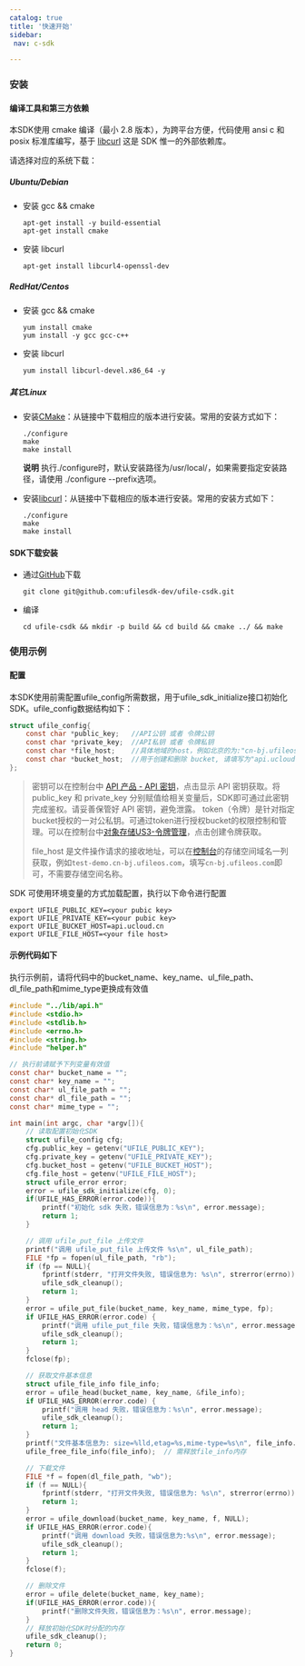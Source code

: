```yaml
---
catalog: true 
title: '快速开始'
sidebar:
 nav: c-sdk

---
```


### 安装

#### 编译工具和第三方依赖

本SDK使用 cmake 编译（最小 2.8 版本），为跨平台方便，代码使用 ansi c 和 posix 标准库编写，基于 [libcurl](https://curl.haxx.se/) 这是 SDK 惟一的外部依赖库。

请选择对应的系统下载：

##### Ubuntu/Debian

* 安装 gcc && cmake

  ```shell
  apt-get install -y build-essential
  apt-get install cmake
  ```

* 安装 libcurl

  ```shell
  apt-get install libcurl4-openssl-dev
  ```

##### RedHat/Centos

* 安装 gcc && cmake

  ```shell
  yum install cmake 
  yum install -y gcc gcc-c++
  ```

* 安装 libcurl

  ```shell
  yum install libcurl-devel.x86_64 -y
  ```

##### 其它Linux

- 安装[CMake](https://cmake.org/download/?spm=a2c4g.11186623.2.14.44e941caIsHOx9)：从链接中下载相应的版本进行安装。常用的安装方式如下：

  ```shell
  ./configure
  make
  make install                                    
  ```

  **说明** 执行./configure时，默认安装路径为/usr/local/，如果需要指定安装路径，请使用 ./configure --prefix选项。

- 安装[libcurl](https://curl.haxx.se/download.html?spm=a2c4g.11186623.2.15.44e941caS0PuwQ)：从链接中下载相应的版本进行安装。常用的安装方式如下：

  ```shell
  ./configure
  make
  make install
  ```

#### SDK下载安装

- 通过[GitHub](https://github.com/ufilesdk-dev/ufile-csdk)下载

  ```shell
  git clone git@github.com:ufilesdk-dev/ufile-csdk.git
  ```

* 编译

  ```shell
  cd ufile-csdk && mkdir -p build && cd build && cmake ../ && make
  ```


### 使用示例

#### 配置

本SDK使用前需配置ufile_config所需数据，用于ufile_sdk_initialize接口初始化 SDK。ufile_config数据结构如下：

```c
struct ufile_config{
    const char *public_key;   //API公钥 或者 令牌公钥
    const char *private_key;  //API私钥 或者 令牌私钥
    const char *file_host;    //具体地域的host，例如北京的为:"cn-bj.ufileos.com"
    const char *bucket_host;  //用于创建和删除 bucket, 请填写为"api.ucloud.cn"
};
```

> 密钥可以在控制台中 [API 产品 - API 密钥](https://console.ucloud.cn/uapi/apikey)，点击显示 API 密钥获取。将 public_key 和 private_key 分别赋值给相关变量后，SDK即可通过此密钥完成鉴权。请妥善保管好 API 密钥，避免泄露。 token（令牌）是针对指定bucket授权的一对公私钥。可通过token进行授权bucket的权限控制和管理。可以在控制台中[对象存储US3-令牌管理](https://console.ucloud.cn/ufile/token)，点击创建令牌获取。
>
> file_host 是文件操作请求的接收地址，可以在[控制台](https://console.ucloud.cn/ufile/ufile)的存储空间域名一列获取，例如`test-demo.cn-bj.ufileos.com`，填写`cn-bj.ufileos.com`即可，不需要存储空间名称。

SDK 可使用环境变量的方式加载配置，执行以下命令进行配置

```shell
export UFILE_PUBLIC_KEY=<your pubic key>
export UFILE_PRIVATE_KEY=<your pubic key>
export UFILE_BUCKET_HOST=api.ucloud.cn 
export UFILE_FILE_HOST=<your file host> 
```

#### 示例代码如下

执行示例前，请将代码中的bucket_name、key_name、ul_file_path、dl_file_path和mime_type更换成有效值

<div class="copyable" markdown="1">

```c
#include "../lib/api.h"
#include <stdio.h>
#include <stdlib.h>
#include <errno.h>
#include <string.h>
#include "helper.h"

// 执行前请赋予下列变量有效值
const char* bucket_name = "";
const char* key_name = "";
const char* ul_file_path = "";
const char* dl_file_path = "";
const char* mime_type = "";

int main(int argc, char *argv[]){
    // 读取配置初始化SDK
    struct ufile_config cfg;
    cfg.public_key = getenv("UFILE_PUBLIC_KEY");
    cfg.private_key = getenv("UFILE_PRIVATE_KEY");
    cfg.bucket_host = getenv("UFILE_BUCKET_HOST");
    cfg.file_host = getenv("UFILE_FILE_HOST");
    struct ufile_error error;
    error = ufile_sdk_initialize(cfg, 0);
    if(UFILE_HAS_ERROR(error.code)){
        printf("初始化 sdk 失败，错误信息为：%s\n", error.message);
        return 1;
    }

    // 调用 ufile_put_file 上传文件
    printf("调用 ufile_put_file 上传文件 %s\n", ul_file_path);
    FILE *fp = fopen(ul_file_path, "rb");
    if (fp == NULL){
        fprintf(stderr, "打开文件失败, 错误信息为: %s\n", strerror(errno));
        ufile_sdk_cleanup();
        return 1;
    }
    error = ufile_put_file(bucket_name, key_name, mime_type, fp);
    if UFILE_HAS_ERROR(error.code) {
        printf("调用 ufile_put_file 失败，错误信息为：%s\n", error.message);
        ufile_sdk_cleanup();
        return 1;
    }
    fclose(fp);

    // 获取文件基本信息
    struct ufile_file_info file_info;
    error = ufile_head(bucket_name, key_name, &file_info);
    if UFILE_HAS_ERROR(error.code) {
        printf("调用 head 失败，错误信息为：%s\n", error.message);
        ufile_sdk_cleanup();
        return 1;
    }
    printf("文件基本信息为: size=%lld,etag=%s,mime-type=%s\n", file_info.bytes_len, file_info.etag, file_info.mime_type);
    ufile_free_file_info(file_info);  // 需释放file_info内存

    // 下载文件
    FILE *f = fopen(dl_file_path, "wb");
    if (f == NULL){
        fprintf(stderr, "打开文件失败, 错误信息为: %s\n", strerror(errno));
        return 1;
    }
    error = ufile_download(bucket_name, key_name, f, NULL);
    if UFILE_HAS_ERROR(error.code){
        printf("调用 download 失败，错误信息为:%s\n", error.message);
        ufile_sdk_cleanup();
        return 1;
    }
    fclose(f);

    // 删除文件
    error = ufile_delete(bucket_name, key_name);
    if(UFILE_HAS_ERROR(error.code)){
        printf("删除文件失败，错误信息为：%s\n", error.message);
    }
	// 释放初始化SDK时分配的内存
    ufile_sdk_cleanup();
    return 0;
}
```
